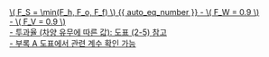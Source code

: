 <a href="/eco2_guide_center/1.%20ECO2%20Logic%20Guide/Hee1_Equation_List.html" class="equation-link" target="_blank" rel="noopener noreferrer">
  \( F_S = \min(F_h, F_o, F_f) \) {{ auto_eq_number }}
  <span class="note">
    - \( F_W = 0.9 \)<br>
    - \( F_V = 0.9 \)<br>
    - 투과율 (차양 유무에 따른 값): 도표 (2-5) 참고<br>
    - 부록 A 도표에서 관련 계수 확인 가능
  </span>
</a>

